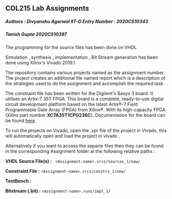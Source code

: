 ## COL215 Lab Assignments

##### Authors  : Divyanshu Agarwal   													IIT-D Entry Number : 2020CS10343

##### 					Tanish Gupta 																										 2020CS10397



The programming for the source files has been done on VHDL

Simulation , synthesis , implementation , Bit Stream generation has been done using Xilinx's Vivado 2019.1



The repository contains various projects named as the assignment number. The project creates an additional file named report which is a description of the strategies used to do the assignment and accomplish the required task. 

The constraint file has been written for the Digilent's Basys 3 board. It utilises an Artix-7 35T FPGA.  This board is a complete, ready-to-use digital circuit development platform based on the latest Artix®-7 Field Programmable Gate Array (FPGA) from Xilinx®. With its high-capacity FPGA (Xilinx part number **XC7A35T1CPG236C**). Documentation for the board can be found [here](https://digilent.com/reference/programmable-logic/basys-3/reference-manual  ). 

To run the projects on Vivado, open the .xpr file of the project in Vivado, this will automatically open and load the project in vivado . 

Alternatively if you want to access the separte files then they can be found in the corresponding Assignment folder at the following relative paths : 

**VHDL Source File(s)**  **:** ``` <Assignment-name>.srcs/sources_1/new/```

**Constraint File  :**    	 ```<Assignment-name>.srcs/constrs_1/new/```

**TestBench  :** 

**Bitstream (.bit) :** 	    ```<Assignment-name>.runs/impl_1/```



